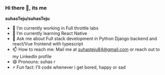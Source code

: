 ### Hi there 👋, its me

**suhasTeju/suhasTeju** 

- 🔭 I’m currently working in Full throttle labs
- 🌱 I’m currently learning React Native
- 💬 Ask me about Full stack development in Python Django backend and react/Vue frontend with typescript
- 📫 How to reach me: Mail me at suhasteju84@gmail.com or reach out to my LinkedIn profile
- 😄 Pronouns: suhas r
- ⚡ Fun fact: I'll code whenever i get bored, happy or sad
